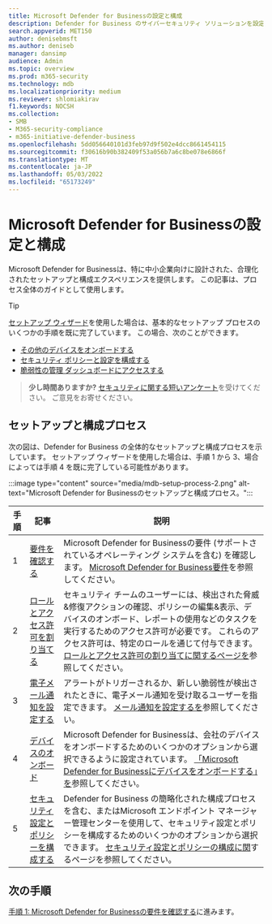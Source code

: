 ```yaml
---
title: Microsoft Defender for Businessの設定と構成
description: Defender for Business のサイバーセキュリティ ソリューションを設定する方法について説明します。 デバイスをオンボードし、ポリシーを確認し、必要に応じて設定を編集します。
search.appverid: MET150
author: denisebmsft
ms.author: deniseb
manager: dansimp
audience: Admin
ms.topic: overview
ms.prod: m365-security
ms.technology: mdb
ms.localizationpriority: medium
ms.reviewer: shlomiakirav
f1.keywords: NOCSH
ms.collection:
- SMB
- M365-security-compliance
- m365-initiative-defender-business
ms.openlocfilehash: 5dd056640101d3feb97d9f502e4dcc8661454115
ms.sourcegitcommit: f30616b90b382409f53a056b7a6c8be078e6866f
ms.translationtype: MT
ms.contentlocale: ja-JP
ms.lasthandoff: 05/03/2022
ms.locfileid: "65173249"
---
```

# <a name="set-up-and-configure-microsoft-defender-for-business"></a>Microsoft Defender for Businessの設定と構成

Microsoft Defender for Businessは、特に中小企業向けに設計された、合理化されたセットアップと構成エクスペリエンスを提供します。 この記事は、プロセス全体のガイドとして使用します。

> [!TIP]
> [セットアップ ウィザード](mdb-use-wizard.md)を使用した場合は、基本的なセットアップ プロセスのいくつかの手順を既に完了しています。 この場合、次のことができます。
> - [その他のデバイスをオンボードする](mdb-onboard-devices.md)
> - [セキュリティ ポリシーと設定を構成する](mdb-configure-security-settings.md)
> - [脆弱性の管理 ダッシュボードにアクセスする](mdb-view-tvm-dashboard.md)

>
> **少し時間ありますか?**
> <a href="https://microsoft.qualtrics.com/jfe/form/SV_0JPjTPHGEWTQr4y" target="_blank">セキュリティに関する短いアンケート</a>を受けてください。 ご意見をお寄せください。
>

## <a name="the-setup-and-configuration-process"></a>セットアップと構成プロセス

次の図は、Defender for Business の全体的なセットアップと構成プロセスを示しています。 セットアップ ウィザードを使用した場合は、手順 1 から 3、場合によっては手順 4 を既に完了している可能性があります。 

:::image type="content" source="media/mdb-setup-process-2.png" alt-text="Microsoft Defender for Businessのセットアップと構成プロセス。":::

| 手順  | 記事 | 説明  |
|---------|---------|--------|
| 1 | [要件を確認する](mdb-requirements.md) | Microsoft Defender for Businessの要件 (サポートされているオペレーティング システムを含む) を確認します。 [Microsoft Defender for Business要件](mdb-requirements.md)を参照してください。 |
| 2 | [ロールとアクセス許可を割り当てる](mdb-roles-permissions.md)     | セキュリティ チームのユーザーには、検出された脅威&修復アクションの確認、ポリシーの編集&表示、デバイスのオンボード、レポートの使用などのタスクを実行するためのアクセス許可が必要です。 これらのアクセス許可は、特定のロールを通じて付与できます。 [ロールとアクセス許可の割り当てに関するページを](mdb-roles-permissions.md)参照してください。        |
| 3 | [電子メール通知を設定する](mdb-email-notifications.md) | アラートがトリガーされるか、新しい脆弱性が検出されたときに、電子メール通知を受け取るユーザーを指定できます。 [メール通知を設定するを](mdb-email-notifications.md)参照してください。| 
| 4 | [デバイスのオンボード](mdb-onboard-devices.md)     | Microsoft Defender for Businessは、会社のデバイスをオンボードするためのいくつかのオプションから選択できるように設定されています。 [「Microsoft Defender for Businessにデバイスをオンボードする」を](mdb-onboard-devices.md)参照してください。         |
| 5 | [セキュリティ設定とポリシーを構成する](mdb-configure-security-settings.md) | Defender for Business の簡略化された構成プロセスを含む、またはMicrosoft エンドポイント マネージャー管理センターを使用して、セキュリティ設定とポリシーを構成するためのいくつかのオプションから選択できます。 [セキュリティ設定とポリシーの構成に関](mdb-configure-security-settings.md)するページを参照してください。 |

## <a name="next-steps"></a>次の手順

[手順 1: Microsoft Defender for Businessの要件を確認する](mdb-requirements.md)に進みます。
